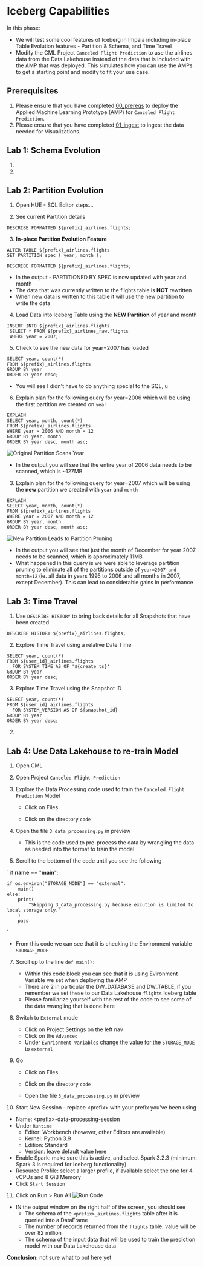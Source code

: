 # Iceberg Capabilities 

In this phase: 
   * We will test some cool features of Iceberg in Impala including in-place Table Evolution features - Partition & Schema, and Time Travel
   * Modify the CML Project `Canceled Flight Prediction` to use the airlines data from the Data Lakehouse instead of the data that is included with the AMP that was deployed.  This simulates how you can use the AMPs to get a starting point and modify to fit your use case.


## Prerequisites

1. Please ensure that you have completed [00_prereqs](00_prereqs.md) to deploy the Applied Machine Learning Prototype (AMP) for `Canceled Flight Prediction`.
2. Please ensure that you have completed [01_ingest](01_ingest.md#01_ingest) to ingest the data needed for Visualizations.

## Lab 1: Schema Evolution 

1. 

2. 



## Lab 2: Partition Evolution 

1. Open HUE - SQL Editor
steps...

2. See current Partition details

```
DESCRIBE FORMATTED ${prefix}_airlines.flights;
```


3. **In-place Partition Evolution Feature**

```
ALTER TABLE ${prefix}_airlines.flights
SET PARTITION spec ( year, month );

DESCRIBE FORMATTED ${prefix}_airlines.flights;
```

   * In the output - PARTITIONED BY SPEC is now updated with year and month
   * The data that was currently written to the flights table is **NOT** rewritten
   * When new data is written to this table it will use the new partition to write the data

4. Load Data into Iceberg Table using the **NEW Partition** of year and month

```
INSERT INTO ${prefix}_airlines.flights
 SELECT * FROM ${prefix}_airlines_raw.flights
 WHERE year = 2007;
```

5. Check to see the new data for year=2007 has loaded

```
SELECT year, count(*) 
FROM ${prefix}_airlines.flights
GROUP BY year
ORDER BY year desc;
```
   * You will see I didn't have to do anything special to the SQL, u

6. Explain plan for the following query for year=2006 which will be using the first partition we created on `year`

```
EXPLAIN
SELECT year, month, count(*) 
FROM ${prefix}_airlines.flights
WHERE year = 2006 AND month = 12
GROUP BY year, month
ORDER BY year desc, month asc;
```

![Original Partition Scans Year](images/.png)
   * In the output you will see that the entire year of 2006 data needs to be scanned, which is ~127MB

3. Explain plan for the following query for year=2007 which will be using the **new** partition we created with `year` and `month`

```
EXPLAIN
SELECT year, month, count(*) 
FROM ${prefix}_airlines.flights
WHERE year = 2007 AND month = 12
GROUP BY year, month
ORDER BY year desc, month asc;
```
![New Partition Leads to Partition Pruning](images/.png)
   * In the output you will see that just the month of December for year 2007 needs to be scanned, which is approximately 11MB
   * What happened in this query is we were able to leverage partition pruning to eliminate all of the partitions outside of `year=2007 and month=12` (ie. all data in years 1995 to 2006 and all months in 2007, except December).  This can lead to considerable gains in performance


## Lab 3: Time Travel

1. Use `DESCRIBE HISTORY` to bring back details for all Snapshots that have been created

```
DESCRIBE HISTORY ${prefix}_airlines.flights;
```

2. Explore Time Travel using a relative Date Time

```
SELECT year, count(*) 
FROM ${user_id}_airlines.flights
  FOR SYSTEM_TIME AS OF '${create_ts}'
GROUP BY year
ORDER BY year desc;
```

3. Explore Time Travel using the Snapshot ID

```
SELECT year, count(*) 
FROM ${user_id}_airlines.flights
  FOR SYSTEM_VERSION AS OF ${snapshot_id}
GROUP BY year
ORDER BY year desc;
```

2. 


## Lab 4: Use Data Lakehouse to re-train Model

1. Open CML

2. Open Project `Canceled Flight Prediction`

3. Explore the Data Processing code used to train the `Canceled Flight Prediction` Model
   * Click on Files

   * Click on the directory `code`

5. Open the file `3_data_processing.py` in preview
   * This is the code used to pre-process the data by wrangling the data as needed into the format to train the model

6. Scroll to the bottom of the code until you see the following

`
if __name__ == "__main__":

    if os.environ["STORAGE_MODE"] == "external":
        main()
    else:
        print(
            "Skipping 3_data_processing.py because excution is limited to local storage only."
        )
        pass
`

   * From this code we can see that it is checking the Environment variable `STORAGE_MODE`

7. Scroll up to the line `def main():`
   * Within this code block  you can see that it is using Evironment Variable we set when deploying the AMP
   * There are 2 in particular the DW_DATABASE and DW_TABLE, if you remember we set these to our Data Lakehouse `flights` Iceberg table
   * Please familiarize yourself with the rest of the code to see some of the data wrangling that is done here

8. Switch to `External` mode
   * Click on Project Settings on the left nav
   * Click on the `Advanced`
   * Under `Evnrionment Variables` change the value for the `STORAGE_MODE` to `external`

9. Go
   * Click on Files

   * Click on the directory `code`

   * Open the file `3_data_processing.py` in preview

10. Start New Session - replace &lt;prefix> with your prefix you've been using
   * Name: &lt;prefix>-data-processing-session
   * Under `Runtime`
      * Editor: Workbench (however, other Editors are available)
      * Kernel: Python 3.9
      * Edition: Standard
      * Version: leave default value here
   * Enable Spark: make sure this is active, and select Spark 3.2.3 (minimum: Spark 3 is required for Iceberg functionality)
   * Resource Profile: select a larger profile, if available select the one for 4 vCPUs and 8 GiB Memory
   * Click `Start Session`

11. Click on Run > Run All
![Run Code](images/.png)

   * IN the output window on the right half of the screen, you should see 
      * The schema of the `<prefix>_airlines.flights` table after it is queried into a DataFrame
      * The number of records returned from the `flights` table, value will be over 82 million
      * The schema of the input data that will be used to train the prediction model with our Data Lakehouse data


**Conclusion:** not sure what to put here yet 

